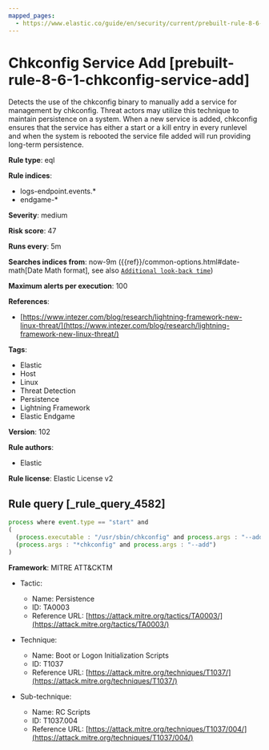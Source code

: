 ```yaml
---
mapped_pages:
  - https://www.elastic.co/guide/en/security/current/prebuilt-rule-8-6-1-chkconfig-service-add.html
---
```


# Chkconfig Service Add [prebuilt-rule-8-6-1-chkconfig-service-add]

Detects the use of the chkconfig binary to manually add a service for management by chkconfig. Threat actors may utilize this technique to maintain persistence on a system. When a new service is added, chkconfig ensures that the service has either a start or a kill entry in every runlevel and when the system is rebooted the service file added will run providing long-term persistence.

**Rule type**: eql

**Rule indices**:

* logs-endpoint.events.*
* endgame-*

**Severity**: medium

**Risk score**: 47

**Runs every**: 5m

**Searches indices from**: now-9m ({{ref}}/common-options.html#date-math[Date Math format], see also [`Additional look-back time`](docs-content://solutions/security/detect-and-alert/create-detection-rule.md#rule-schedule))

**Maximum alerts per execution**: 100

**References**:

* [https://www.intezer.com/blog/research/lightning-framework-new-linux-threat/](https://www.intezer.com/blog/research/lightning-framework-new-linux-threat/)

**Tags**:

* Elastic
* Host
* Linux
* Threat Detection
* Persistence
* Lightning Framework
* Elastic Endgame

**Version**: 102

**Rule authors**:

* Elastic

**Rule license**: Elastic License v2

## Rule query [_rule_query_4582]

```js
process where event.type == "start" and
(
  (process.executable : "/usr/sbin/chkconfig" and process.args : "--add") or
  (process.args : "*chkconfig" and process.args : "--add")
)
```

**Framework**: MITRE ATT&CKTM

* Tactic:

    * Name: Persistence
    * ID: TA0003
    * Reference URL: [https://attack.mitre.org/tactics/TA0003/](https://attack.mitre.org/tactics/TA0003/)

* Technique:

    * Name: Boot or Logon Initialization Scripts
    * ID: T1037
    * Reference URL: [https://attack.mitre.org/techniques/T1037/](https://attack.mitre.org/techniques/T1037/)

* Sub-technique:

    * Name: RC Scripts
    * ID: T1037.004
    * Reference URL: [https://attack.mitre.org/techniques/T1037/004/](https://attack.mitre.org/techniques/T1037/004/)



